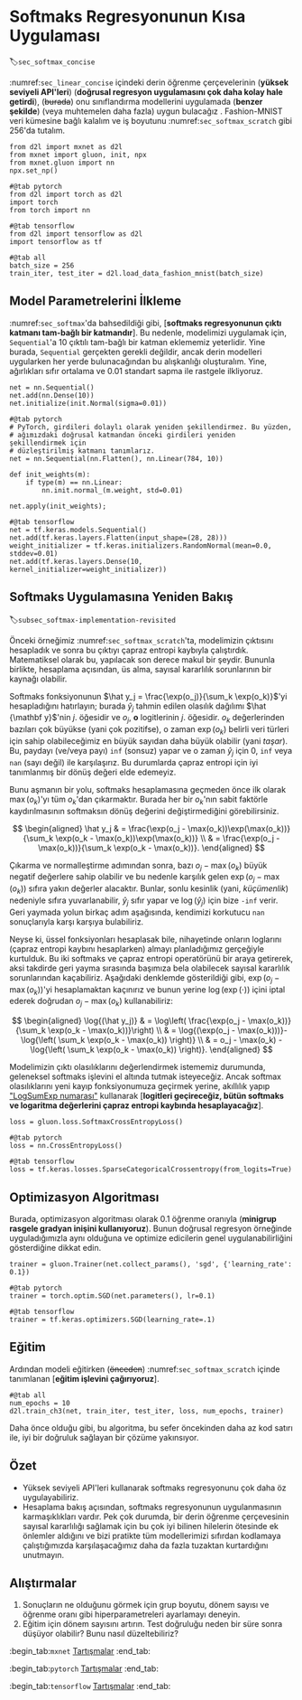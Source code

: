 # Softmaks Regresyonunun Kısa Uygulaması
:label:`sec_softmax_concise`

:numref:`sec_linear_concise` içindeki derin öğrenme çerçevelerinin (**yüksek seviyeli API'leri**) (**doğrusal regresyon uygulamasını çok daha kolay hale getirdi**), (~~burada~~) onu sınıflandırma modellerini uygulamada (**benzer şekilde**) (veya muhtemelen daha fazla) uygun bulacağız . Fashion-MNIST veri kümesine bağlı kalalım ve iş boyutunu :numref:`sec_softmax_scratch` gibi 256'da tutalım.

```{.python .input}
from d2l import mxnet as d2l
from mxnet import gluon, init, npx
from mxnet.gluon import nn
npx.set_np()
```

```{.python .input}
#@tab pytorch
from d2l import torch as d2l
import torch
from torch import nn
```

```{.python .input}
#@tab tensorflow
from d2l import tensorflow as d2l
import tensorflow as tf
```

```{.python .input}
#@tab all
batch_size = 256
train_iter, test_iter = d2l.load_data_fashion_mnist(batch_size)
```

## Model Parametrelerini İlkleme

:numref:`sec_softmax`'da bahsedildiği gibi, [**softmaks regresyonunun çıktı katmanı tam-bağlı bir katmandır**]. Bu nedenle, modelimizi uygulamak için, `Sequential`'a 10 çıktılı tam-bağlı bir katman eklememiz yeterlidir. Yine burada, `Sequential` gerçekten gerekli değildir, ancak derin modelleri uygularken her yerde bulunacağından bu alışkanlığı oluşturalım. Yine, ağırlıkları sıfır ortalama ve 0.01 standart sapma ile rastgele ilkliyoruz.

```{.python .input}
net = nn.Sequential()
net.add(nn.Dense(10))
net.initialize(init.Normal(sigma=0.01))
```

```{.python .input}
#@tab pytorch
# PyTorch, girdileri dolaylı olarak yeniden şekillendirmez. Bu yüzden, 
# ağımızdaki doğrusal katmandan önceki girdileri yeniden şekillendirmek için 
# düzleştirilmiş katmanı tanımlarız.
net = nn.Sequential(nn.Flatten(), nn.Linear(784, 10))

def init_weights(m):
    if type(m) == nn.Linear:
        nn.init.normal_(m.weight, std=0.01)

net.apply(init_weights);
```

```{.python .input}
#@tab tensorflow
net = tf.keras.models.Sequential()
net.add(tf.keras.layers.Flatten(input_shape=(28, 28)))
weight_initializer = tf.keras.initializers.RandomNormal(mean=0.0, stddev=0.01)
net.add(tf.keras.layers.Dense(10, kernel_initializer=weight_initializer))
```

## Softmaks Uygulamasına Yeniden Bakış
:label:`subsec_softmax-implementation-revisited`

Önceki örneğimiz :numref:`sec_softmax_scratch`'ta, modelimizin çıktısını hesapladık ve sonra bu çıktıyı çapraz entropi kaybıyla çalıştırdık. Matematiksel olarak bu, yapılacak son derece makul bir şeydir. Bununla birlikte, hesaplama açısından, üs alma, sayısal kararlılık sorunlarının bir kaynağı olabilir.

Softmaks fonksiyonunun $\hat y_j = \frac{\exp(o_j)}{\sum_k \exp(o_k)}$'yi hesapladığını hatırlayın; burada $\hat y_j$  tahmin edilen olasılık dağılımı $\hat {\mathbf y}$'nin $j.$ öğesidir ve $o_j$, $\mathbf{o}$ logitlerinin $j.$ öğesidir. $o_k$ değerlerinden bazıları çok büyükse (yani çok pozitifse), o zaman $\exp(o_k)$ belirli veri türleri için sahip olabileceğimiz en büyük sayıdan daha büyük olabilir (yani *taşar*). Bu, paydayı (ve/veya payı) `inf` (sonsuz) yapar ve o zaman $\hat y_j$ için 0, `inf` veya `nan` (sayı değil) ile karşılaşırız. Bu durumlarda çapraz entropi için iyi tanımlanmış bir dönüş değeri elde edemeyiz.

Bunu aşmanın bir yolu, softmaks hesaplamasına geçmeden önce ilk olarak $\max(o_k)$'yı tüm $o_k$'dan çıkarmaktır. Burada her bir $o_k$'nın sabit faktörle kaydırılmasının softmaksın dönüş değerini değiştirmediğini görebilirsiniz. 

$$
\begin{aligned}
\hat y_j & =  \frac{\exp(o_j - \max(o_k))\exp(\max(o_k))}{\sum_k \exp(o_k - \max(o_k))\exp(\max(o_k))} \\
& = \frac{\exp(o_j - \max(o_k))}{\sum_k \exp(o_k - \max(o_k))}.
\end{aligned}
$$

Çıkarma ve normalleştirme adımından sonra, bazı $o_j - \max(o_k)$ büyük negatif değerlere sahip olabilir ve bu nedenle karşılık gelen $\exp(o_j - \max(o_k))$ sıfıra yakın değerler alacaktır. Bunlar, sonlu kesinlik (yani, *küçümenlik*) nedeniyle sıfıra yuvarlanabilir, $\hat y_j$ sıfır yapar ve $\log(\hat y_j)$ için bize `-inf` verir. Geri yaymada yolun birkaç adım aşağısında, kendimizi korkutucu `nan` sonuçlarıyla karşı karşıya bulabiliriz.

Neyse ki, üssel fonksiyonları hesaplasak bile, nihayetinde onların loglarını (çapraz entropi kaybını hesaplarken) almayı planladığımız gerçeğiyle kurtulduk. Bu iki softmaks ve çapraz entropi operatörünü bir araya getirerek, aksi takdirde geri yayma sırasında başımıza bela olabilecek sayısal kararlılık sorunlarından kaçabiliriz. Aşağıdaki denklemde gösterildiği gibi, $\exp(o_j - \max(o_k))$'yi hesaplamaktan kaçınırız ve bunun yerine $\log(\exp(\cdot))$ içini iptal ederek doğrudan $o_j - \max(o_k)$ kullanabiliriz:

$$
\begin{aligned}
\log{(\hat y_j)} & = \log\left( \frac{\exp(o_j - \max(o_k))}{\sum_k \exp(o_k - \max(o_k))}\right) \\
& = \log{(\exp(o_j - \max(o_k)))}-\log{\left( \sum_k \exp(o_k - \max(o_k)) \right)} \\
& = o_j - \max(o_k) -\log{\left( \sum_k \exp(o_k - \max(o_k)) \right)}.
\end{aligned}
$$

Modelimizin çıktı olasılıklarını değerlendirmek istememiz durumunda, geleneksel softmaks işlevini el altında tutmak isteyeceğiz. Ancak softmax olasılıklarını yeni kayıp fonksiyonumuza geçirmek yerine, akıllılık yapıp ["LogSumExp numarası"](https://en.wikipedia.org/wiki/LogSumExp) kullanarak [**logitleri geçireceğiz, bütün softmaks ve logaritma değerlerini çapraz entropi kaybında hesaplayacağız**].

```{.python .input}
loss = gluon.loss.SoftmaxCrossEntropyLoss()
```

```{.python .input}
#@tab pytorch
loss = nn.CrossEntropyLoss()
```

```{.python .input}
#@tab tensorflow
loss = tf.keras.losses.SparseCategoricalCrossentropy(from_logits=True)
```

## Optimizasyon Algoritması

Burada, optimizasyon algoritması olarak 0.1 öğrenme oranıyla (**minigrup rasgele gradyan inişini kullanıyoruz**). Bunun doğrusal regresyon örneğinde uyguladığımızla aynı olduğuna ve optimize edicilerin genel uygulanabilirliğini gösterdiğine dikkat edin.

```{.python .input}
trainer = gluon.Trainer(net.collect_params(), 'sgd', {'learning_rate': 0.1})
```

```{.python .input}
#@tab pytorch
trainer = torch.optim.SGD(net.parameters(), lr=0.1)
```

```{.python .input}
#@tab tensorflow
trainer = tf.keras.optimizers.SGD(learning_rate=.1)
```

## Eğitim

Ardından modeli eğitirken (~~önceden~~)  :numref:`sec_softmax_scratch` içinde tanımlanan [**eğitim işlevini çağırıyoruz**].

```{.python .input}
#@tab all
num_epochs = 10
d2l.train_ch3(net, train_iter, test_iter, loss, num_epochs, trainer)
```

Daha önce olduğu gibi, bu algoritma, bu sefer öncekinden daha az kod satırı ile, iyi bir doğruluk sağlayan bir çözüme yakınsıyor.

## Özet

* Yüksek seviyeli API'leri kullanarak softmaks regresyonunu çok daha öz uygulayabiliriz.
* Hesaplama bakış açısından, softmaks regresyonunun uygulanmasının karmaşıklıkları vardır. Pek çok durumda, bir derin öğrenme çerçevesinin sayısal kararlılığı sağlamak için bu çok iyi bilinen hilelerin ötesinde ek önlemler aldığını ve bizi pratikte tüm modellerimizi sıfırdan kodlamaya çalıştığımızda karşılaşacağımız daha da fazla tuzaktan kurtardığını unutmayın.

## Alıştırmalar

1. Sonuçların ne olduğunu görmek için grup boyutu, dönem sayısı ve öğrenme oranı gibi hiperparametreleri ayarlamayı deneyin.
1. Eğitim için dönem sayısını artırın. Test doğruluğu neden bir süre sonra düşüyor olabilir? Bunu nasıl düzeltebiliriz?

:begin_tab:`mxnet`
[Tartışmalar](https://discuss.d2l.ai/t/52)
:end_tab:

:begin_tab:`pytorch`
[Tartışmalar](https://discuss.d2l.ai/t/53)
:end_tab:

:begin_tab:`tensorflow`
[Tartışmalar](https://discuss.d2l.ai/t/260)
:end_tab:
